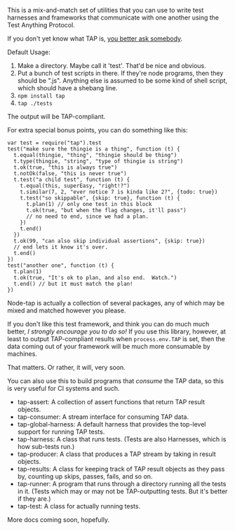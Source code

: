 This is a mix-and-match set of utilities that you can use to write test
harnesses and frameworks that communicate with one another using the
Test Anything Protocol.

If you don't yet know what TAP is, [you better ask
somebody](http://testanything.org/).

Default Usage:

1. Make a directory.  Maybe call it 'test'.  That'd be nice and obvious.
2. Put a bunch of test scripts in there.  If they're node programs, then
   they should be ".js".  Anything else is assumed to be some kind of shell
   script, which should have a shebang line.
3. `npm install tap`
4. `tap ./tests`

The output will be TAP-compliant.

For extra special bonus points, you can do something like this:

    var test = require("tap").test
    test("make sure the thingie is a thing", function (t) {
      t.equal(thingie, "thing", "thingie should be thing")
      t.type(thingie, "string", "type of thingie is string")
      t.ok(true, "this is always true")
      t.notOk(false, "this is never true")
      t.test("a child test", function (t) {
        t.equal(this, superEasy, "right!?")
        t.similar(7, 2, "ever notice 7 is kinda like 2?", {todo: true})
        t.test("so skippable", {skip: true}, function (t) {
          t.plan(1) // only one test in this block
          t.ok(true, "but when the flag changes, it'll pass")
          // no need to end, since we had a plan.
        })
        t.end()
      })
      t.ok(99, "can also skip individual assertions", {skip: true})
      // end lets it know it's over.
      t.end()
    })
    test("another one", function (t) {
      t.plan(1)
      t.ok(true, "It's ok to plan, and also end.  Watch.")
      t.end() // but it must match the plan!
    })

Node-tap is actually a collection of several packages, any of which may be
mixed and matched however you please.

If you don't like this test framework, and think you can do much much
better, *I strongly encourage you to do so!*  If you use this library,
however, at least to output TAP-compliant results when `process.env.TAP`
is set, then the data coming out of your framework will be much more
consumable by machines.

That matters.  Or rather, it will, very soon.

You can also use this to build programs that *consume* the TAP data, so
this is very useful for CI systems and such.

* tap-assert: A collection of assert functions that return TAP result
  objects.
* tap-consumer: A stream interface for consuming TAP data.
* tap-global-harness: A default harness that provides the top-level
  support for running TAP tests.
* tap-harness: A class that runs tests.  (Tests are also Harnesses,
  which is how sub-tests run.)
* tap-producer: A class that produces a TAP stream by taking in result
  objects.
* tap-results: A class for keeping track of TAP result objects as they
  pass by, counting up skips, passes, fails, and so on.
* tap-runner: A program that runs through a directory running all the
  tests in it.  (Tests which may or may not be TAP-outputting tests.  But
  it's better if they are.)
* tap-test: A class for actually running tests.

More docs coming soon, hopefully.
